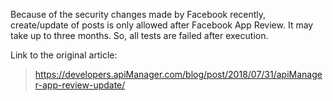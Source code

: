 Because of the security changes made by Facebook recently, create/update of posts is only allowed after Facebook App Review. 
It may take up to three months. So, all tests are failed after execution.

Link to the original article:
> https://developers.apiManager.com/blog/post/2018/07/31/apiManager-app-review-update/

